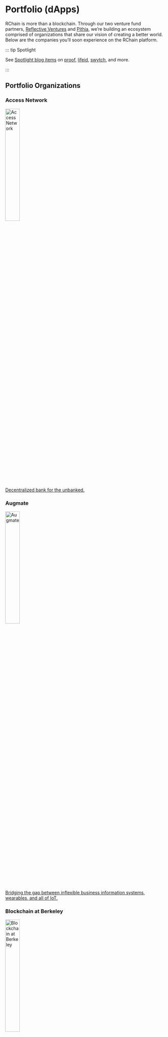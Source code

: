 # Portfolio (dApps)

RChain is more than a blockchain. Through our two venture fund partners, [Reflective Ventures](https://www.reflectiveventures.io/) and [Pithia](https://www.pithia.com/), we’re building an ecosystem comprised of organizations that share our vision of creating a better world. Below are the companies you’ll soon experience on the RChain platform.

::: tip Spotlight

See [Spotlight blog items][spot] on [proof][], [lifeid][], [swytch][],
and more.

[spot]: https://www.rchain.coop/blog/category/ecosystem/spotlight/
[proof]: https://www.rchain.coop/blog/rcast-3-fake-news-and-the-future-of-truth-with-chris-young-of-proof/
[swytch]: https://www.rchain.coop/blog/rcast-2-with-evan-caron-of-swytch/
[lifeid]: https://www.rchain.coop/blog/rcast-1-identity-unchained/

:::

<style>
#companySection img { width: 30%; height: auto }
</style>

<div class="section" id="companySection">
    <h2>Portfolio Organizations</h2>
    <div class="flexWrapper">
        <div class="companyCard">
            <h3>Access Network</h3>
            <div class="imgWrapper">
                <a href="https://acxnetwork.com/" target="_blank" class="portfolioLink">
                    <img src="../assets/portfolio/accessNetwork.jpeg" alt="Access Network">
                    <div class="desc">
                        <p>Decentralized bank for the unbanked.</p>
                    </div>
                </a>
            </div>
        </div>
        <div class="companyCard">
            <h3>Augmate</h3>
            <div class="imgWrapper">
                <a href="https://www.augmate.io/" target="_blank" class="portfolioLink">
                    <img src="../assets/portfolio/augmate.jpeg" alt="Augmate">
                    <div class="desc">
                        <p>Bridging the gap between inflexible business information systems, wearables, and all of IoT.</p>
                    </div>
                </a>
            </div>
        </div>
        <div class="companyCard">
            <h3>Blockchain at Berkeley</h3>
            <div class="imgWrapper">
                <a href="https://blockchain.berkeley.edu/" target="_blank" class="portfolioLink">
                    <img src="../assets/portfolio/blockchainAtBerkeley.png" alt="Blockchain at Berkeley">
                    <div class="desc">
                        <p>A student-run organization at UC Berkeley dedicated to serving the Berkeley and greater East Bay crypto and blockchain communities.</p>
                    </div>
                </a>
            </div>
        </div>
        <div class="companyCard">
            <h3>Coegil</h3>
            <div class="imgWrapper">
                <a href="https://coegil.com/" target="_blank" class="portfolioLink">
                    <img src="../assets/portfolio/coegil.jpeg" alt="Coegil">
                    <div class="desc">
                        <p>The first Decision Science platform that connects you to the data and expertise you need to make great decisions quickly.</p>
                    </div>
                </a>
            </div>
        </div>
        <div class="companyCard">
            <h3>Cryptofex</h3>
            <div class="imgWrapper">
                <a href="https://cryptofex.io/" target="_blank" class="portfolioLink">
                    <img src="../assets/portfolio/cryptofex-512.png" alt="Cryptofex">
                    <div class="desc">
                        <p>A decentralized integrated development environment (DIDE), a command-line toolset, and an integrated blockchain-based App Store.</p>
                    </div>
                </a>
            </div>
        </div>
        <div class="companyCard">
            <h3>Digital Town</h3>
            <div class="imgWrapper">
                <a href="https://digitaltown.com/" target="_blank" class="portfolioLink">
                    <img src="../assets/portfolio/digitalTown.png" alt="Digital Town">
                    <div class="desc">
                        <p>A pioneer in the use of smart city technology and decentralized applications for cities.</p>
                    </div>
                </a>
            </div>
        </div>
        <div class="companyCard">
            <h3>Every</h3>
            <div class="imgWrapper">
                <a href="https://every.shop/" target="_blank" class="portfolioLink">
                    <img src="../assets/portfolio/every.png" alt="Every">
                    <div class="desc">
                        <p>A new retail platform that empowers shoppers to monetize their data in direct transactions with brands.</p>
                    </div>
                </a>
            </div>
        </div>
        <div class="companyCard">
            <h3>FanFactor</h3>
            <div class="imgWrapper">
                <a href="https://www.linkedin.com/company/fanfactor-inc/" target="_blank" class="portfolioLink">
                    <img src="../assets/portfolio/funFactor.png" alt="FanFactor">
                    <div class="desc">
                        <p>Blockchain-based sports fan engagement platform that turns sports talk into sports action.</p>
                    </div>
                </a>
            </div>
        </div>
        <div class="companyCard">
            <h3>Govurn</h3>
            <div class="imgWrapper">
                <a href="https://www.govurn.com/" target="_blank" class="portfolioLink squared">
                    <img src="../assets/portfolio/govurn.jpg" alt="Govurn">
                    <div class="desc">
                        <p>Delivers convenient and secure decision management solutions.</p>
                    </div>
                </a>
            </div>
        </div>
        <div class="companyCard">
            <h3>Harvard Undergraduate Blockchain Group</h3>
            <div class="imgWrapper">
                <a href="https://www.hubg.io/" target="_blank" class="portfolioLink" id="hubg">
                    <img src="../assets/portfolio/hubg.png" alt="Harvard Undergraduate Blockchain Group">
                    <div class="desc">
                        <p>Engaging in the discussion and education of cryptocurrency and blockchain technology on campus.</p>
                    </div>
                </a>
            </div>
        </div>
        <div class="companyCard">
            <h3>Hellofriend</h3>
            <div class="imgWrapper">
                <a href="https://joinhellofriend.com/" target="_blank" class="portfolioLink">
                    <img src="../assets/portfolio/helloFriend.jpeg" alt="Hellofriend">
                    <div class="desc">
                        <p>A decentralized shared economy for real life activities.</p>
                    </div>
                </a>
            </div>
        </div>
        <div class="companyCard">
            <h3>Inkrypt</h3>
            <div class="imgWrapper">
                <a href="https://www.inkrypt.io/" target="_blank" class="portfolioLink squared">
                    <img src="../assets/portfolio/inkCrypt.jpeg" alt="Inkrypt">
                    <div class="desc">
                        <p>A privacy-centric, decentralized content hosting solution.</p>
                    </div>
                </a>
            </div>
        </div>
        <div class="companyCard">
            <h3>LifeID</h3>
            <div class="imgWrapper">
                <a href="https://lifeid.io/" target="_blank" class="portfolioLink">
                    <img src="../assets/portfolio/lifeID.png" alt="LifeID">
                    <div class="desc">
                        <p>Bringing identity into the modern era with an open-source, blockchain-based identity platform.</p>
                    </div>
                </a>
            </div>
        </div>
        <div class="companyCard">
            <h3>Lucidity</h3>
            <div class="imgWrapper">
                <a href="https://lucidity.tech/" target="_blank" class="portfolioLink">
                    <img src="../assets/portfolio/lucidity.jpeg" alt="Lucidity">
                    <div class="desc">
                        <p>Improving the authenticity of digital advertising analytics through a neutral, decentralized shared ledger.</p>
                    </div>
                </a>
            </div>
        </div>
        <div class="companyCard">
            <h3>Netvote</h3>
            <div class="imgWrapper">
                <a href="https://netvote.io/" target="_blank" class="portfolioLink squared">
                    <img src="../assets/portfolio/netvote.png" alt="Netvote">
                    <div class="desc">
                        <p>An API for elections on public and private blockchains</p>
                    </div>
                </a>
            </div>
        </div>
        <div class="companyCard">
            <h3>Open</h3>
            <div class="imgWrapper">
                <a href="https://www.openfuture.io/" target="_blank" class="portfolioLink squared">
                    <img src="../assets/portfolio/open.jpeg" alt="Open">
                    <div class="desc">
                        <p>The first blockchain infrastructure for applications.</p>
                    </div>
                </a>
            </div>
        </div>
        <div class="companyCard">
            <h3>Proof</h3>
            <div class="imgWrapper">
                <a href="https://proofmedia.io/" target="_blank" class="portfolioLink">
                    <img src="../assets/portfolio/proofMedia.jpeg" alt="Proof">
                    <div class="desc">
                        <p>Leading the frontier in the battle against untruthful content.</p>
                    </div>
                </a>
            </div>
        </div>
        <div class="companyCard">
            <h3>Resonate</h3>
            <div class="imgWrapper">
                <a href="https://resonate.is/" target="_blank" class="portfolioLink squared">
                    <img src="../assets/portfolio/resonate.png" alt="Resonate">
                    <div class="desc">
                        <p>Streaming music platform that empowers independent artists with a stream-to-own model.</p>
                    </div>
                </a>
            </div>
        </div>
        <div class="companyCard">
            <h3>Re-sure</h3>
            <div class="imgWrapper">
                <a href="http://www.re-sure.com/" target="_blank" class="portfolioLink squared" id="reSure">
                    <img src="../assets/portfolio/reSure.png" alt="Re-sure">
                    <div class="desc">
                        <p>Insurance for people on the move.</p>
                    </div>
                </a>
            </div>
        </div>
        <div class="companyCard">
            <h3>Rubica</h3>
            <div class="imgWrapper">
                <a href="https://rubica.com/" target="_blank" class="portfolioLink">
                    <img src="../assets/portfolio/rubica.png" alt="Rubica">
                    <div class="desc">
                        <p>Restoring safety to your digital world.</p>
                    </div>
                </a>
            </div>
        </div>
        <div class="companyCard">
            <h3>Swytch</h3>
            <div class="imgWrapper">
                <a href="https://swytch.io/" target="_blank" class="portfolioLink squared">
                    <img src="../assets/portfolio/swytch.jpeg" alt="Swytch">
                    <div class="desc">
                        <p>Using the blockchain to track carbon impact and reward sustainable actions.</p>
                    </div>
                </a>
            </div>
        </div>
        <div class="companyCard">
            <h3>Tesloop</h3>
            <div class="imgWrapper">
                <a href="https://www.tesloop.com/" target="_blank" class="portfolioLink">
                    <img src="../assets/portfolio/tesloop.png" alt="Tesloop">
                    <div class="desc">
                        <p>Tesloop is building Carmiq, a connected car community and data-driven services marketplace.</p>
                    </div>
                </a>
            </div>
        </div>
        <div class="companyCard">
            <h3>Translo</h3>
            <div class="imgWrapper">
                <a href="https://www.translo.io/" target="_blank" class="portfolioLink">
                    <img src="../assets/portfolio/translo.png" alt="Translo">
                    <div class="desc">
                        <p>A powerful platform for sharing biomedical data in a decentralized, secure, efficient, and permissioned manner.</p>
                    </div>
                </a>
            </div>
        </div>
        <div class="companyCard">
            <h3>Trusted Key</h3>
            <div class="imgWrapper">
                <a href="https://www.trustedkey.com/" target="_blank" class="portfolioLink">
                    <img src="../assets/portfolio/trustedKey.jpeg" alt="Trusted Key">
                    <div class="desc">
                        <p>An enterprise digital identity solution that leverages blockchain technology to provide the foundation of digital trust.</p>
                    </div>
                </a>
            </div>
        </div>
        <div class="companyCard">
            <h3>Veriledger</h3>
            <div class="imgWrapper">
                <a href="https://veriledger.io/" target="_blank" class="portfolioLink">
                    <img src="../assets/portfolio/veriledger.jpeg" alt="Veriledger">
                    <div class="desc">
                        <p>Decrypting cryptocurrency accounting.</p>
                    </div>
                </a>
            </div>
        </div>
        <div class="companyCard">
            <h3>Witnet</h3>
            <div class="imgWrapper">
                <a href="https://witnet.io/#/" target="_blank" class="portfolioLink squared">
                    <img src="../assets/portfolio/witnet.jpeg" alt="Witnet">
                    <div class="desc">
                        <p>Smart contracts with real power.</p>
                    </div>
                </a>
            </div>
        </div>
        <div class="companyCard">
            <h3>WMVAI</h3>
            <div class="imgWrapper">
                <a href="http://wmv.ai/" target="_blank" class="portfolioLink">
                    <img src="../assets/portfolio/wmvai.jpeg" alt="WMVAI">
                    <div class="desc">
                        <p>Magnifying voice for attention and influence.</p>
                    </div>
                </a>
            </div>
        </div>
        <div class="companyCard">
            <h3>Xpansiv</h3>
            <div class="imgWrapper">
                <a href="https://www.xpansiv.com/" target="_blank" class="portfolioLink">
                    <img src="../assets/portfolio/xpansiv.png" alt="Xpansiv">
                    <div class="desc">
                        <p>Transforming how commodities are valued.</p>
                    </div>
                </a>
            </div>
        </div>
    </div>
</div>
